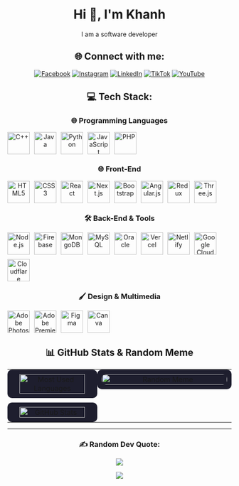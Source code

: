 <div align="center">

# Hi 👋, I'm Khanh  
I am a software developer


## 🌐 Connect with me:
[![Facebook](https://img.shields.io/badge/Facebook-%231877F2.svg?style=for-the-badge&logo=Facebook&logoColor=white)](https://facebook.com/www.facebook.com) 
[![Instagram](https://img.shields.io/badge/Instagram-%23E4405F.svg?style=for-the-badge&logo=Instagram&logoColor=white)](https://www.instagram.com/jkhanhdev.0pro/) 
[![LinkedIn](https://img.shields.io/badge/LinkedIn-%230077B5.svg?style=for-the-badge&logo=linkedin&logoColor=white)](https://linkedin.com/in/huu-khanh-duong-41284925a) 
[![TikTok](https://img.shields.io/badge/TikTok-%23000000.svg?style=for-the-badge&logo=TikTok&logoColor=white)](https://www.tiktok.com/@jkhanhdev.nopro) 
[![YouTube](https://img.shields.io/badge/YouTube-%23FF0000.svg?style=for-the-badge&logo=YouTube&logoColor=white)](https://www.youtube.com/@yardermusic5924)




## 💻 Tech Stack:

### 🌐 Programming Languages
<div style="display: flex; flex-wrap: wrap; gap: 10px;">
  <img src="https://cdn.jsdelivr.net/gh/devicons/devicon/icons/cplusplus/cplusplus-original.svg" alt="C++" width="50px" height="50px">
  <img src="https://cdn.jsdelivr.net/gh/devicons/devicon/icons/java/java-original.svg" alt="Java" width="50px" height="50px">
  <img src="https://cdn.jsdelivr.net/gh/devicons/devicon/icons/python/python-original.svg" alt="Python" width="50px" height="50px">
  <img src="https://cdn.jsdelivr.net/gh/devicons/devicon/icons/javascript/javascript-original.svg" alt="JavaScript" width="50px" height="50px">
  <img src="https://cdn.jsdelivr.net/gh/devicons/devicon/icons/php/php-original.svg" alt="PHP" width="50px" height="50px">
</div>

### 🌐 Front-End
<div style="display: flex; flex-wrap: wrap; gap: 10px;">
  <img src="https://cdn.jsdelivr.net/gh/devicons/devicon/icons/html5/html5-original.svg" alt="HTML5" width="50px" height="50px">
  <img src="https://cdn.jsdelivr.net/gh/devicons/devicon/icons/css3/css3-original.svg" alt="CSS3" width="50px" height="50px">
  <img src="https://cdn.jsdelivr.net/gh/devicons/devicon/icons/react/react-original.svg" alt="React" width="50px" height="50px">
  <img src="https://cdn.jsdelivr.net/gh/devicons/devicon/icons/nextjs/nextjs-original-wordmark.svg" alt="Next.js" width="50px" height="50px">
  <img src="https://cdn.jsdelivr.net/gh/devicons/devicon/icons/bootstrap/bootstrap-original.svg" alt="Bootstrap" width="50px" height="50px">
  <img src="https://cdn.jsdelivr.net/gh/devicons/devicon/icons/angularjs/angularjs-original.svg" alt="Angular.js" width="50px" height="50px">
  <img src="https://cdn.jsdelivr.net/gh/devicons/devicon/icons/redux/redux-original.svg" alt="Redux" width="50px" height="50px">
  <img src="https://cdn.jsdelivr.net/gh/devicons/devicon/icons/threejs/threejs-original.svg" alt="Three.js" width="50px" height="50px">
</div>

### 🛠 Back-End & Tools
<div style="display: flex; flex-wrap: wrap; gap: 10px;">
  <img src="https://cdn.jsdelivr.net/gh/devicons/devicon/icons/nodejs/nodejs-original.svg" alt="Node.js" width="50px" height="50px">
  <img src="https://cdn.jsdelivr.net/gh/devicons/devicon/icons/firebase/firebase-plain.svg" alt="Firebase" width="50px" height="50px">
  <img src="https://cdn.jsdelivr.net/gh/devicons/devicon/icons/mongodb/mongodb-original.svg" alt="MongoDB" width="50px" height="50px">
  <img src="https://cdn.jsdelivr.net/gh/devicons/devicon/icons/mysql/mysql-original.svg" alt="MySQL" width="50px" height="50px">
  <img src="https://cdn.jsdelivr.net/gh/devicons/devicon/icons/oracle/oracle-original.svg" alt="Oracle" width="50px" height="50px">
  <img src="https://cdn.jsdelivr.net/gh/devicons/devicon/icons/vercel/vercel-original.svg" alt="Vercel" width="50px" height="50px">
  <img src="https://cdn.jsdelivr.net/gh/devicons/devicon/icons/netlify/netlify-original.svg" alt="Netlify" width="50px" height="50px">
  <img src="https://cdn.jsdelivr.net/gh/devicons/devicon/icons/googlecloud/googlecloud-original.svg" alt="Google Cloud" width="50px" height="50px">
  <img src="https://cdn.jsdelivr.net/gh/devicons/devicon/icons/cloudflare/cloudflare-original.svg" alt="Cloudflare" width="50px" height="50px">
</div>

### 🖌 Design & Multimedia
<div style="display: flex; flex-wrap: wrap; gap: 10px;">
  <img src="https://cdn.jsdelivr.net/gh/devicons/devicon/icons/photoshop/photoshop-line.svg" alt="Adobe Photoshop" width="50px" height="50px">
  <img src="https://cdn.jsdelivr.net/gh/devicons/devicon/icons/premierepro/premierepro-original.svg" alt="Adobe Premiere Pro" width="50px" height="50px">
  <img src="https://cdn.jsdelivr.net/gh/devicons/devicon/icons/figma/figma-original.svg" alt="Figma" width="50px" height="50px">
  <img src="https://cdn.jsdelivr.net/gh/devicons/devicon/icons/canva/canva-original.svg" alt="Canva" width="50px" height="50px">
</div>

<div align="center">

## 📊 GitHub Stats & Random Meme


<table style="width:100%; table-layout:fixed; border-spacing:0; margin:0; padding:0;">
  <tr>
    <!-- Left Column: Most Used Languages and GitHub Stats -->
    <td style="width:40%; vertical-align:top; text-align:center; padding:0; margin:0;">
      <div style="background-color:#1e1e2e; border-radius:10px; padding:10px; margin:0;">
        <img src="https://github-readme-stats.vercel.app/api/top-langs/?username=HKhanhDuong&theme=radical&hide_border=true&layout=compact" 
        alt="Most Used Languages" style="width:90%; height:auto; border-radius:10px;"/>
      </div>
      <div style="background-color:#1e1e2e; border-radius:10px; padding:10px; margin:10px 0 0 0;">
        <img src="https://github-readme-stats.vercel.app/api?username=HKhanhDuong&theme=radical&hide_border=true&include_all_commits=true&count_private=true" 
        alt="GitHub Stats" style="width:90%; height:auto; border-radius:10px;"/>
      </div>
    </td>
    <!-- Right Column: Random Meme -->
    <td style="width:60%; vertical-align:top; text-align:center; padding:0; margin:0;">
      <div style="background-color:#1e1e2e; border-radius:10px; padding:10px; margin:0;">
        <img src="https://file.hstatic.net/200000934893/file/1e97a24e-1adc-11e8-9758-2e995a9a3302.gif" alt="Random Meme" style="width:100%; height:auto; border-radius:10px;"/>
      </div>
    </td>
  </tr>
</table>
</div>


---

### ✍️ Random Dev Quote:
![](https://quotes-github-readme.vercel.app/api?type=horizontal&theme=radical)

[![](https://visitcount.itsvg.in/api?id=HKhanhDuong&icon=0&color=6)](https://visitcount.itsvg.in)

</div>
